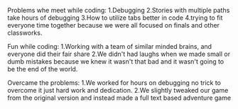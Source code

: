 Problems whe meet while coding:
1.Debugging 
2.Stories with multiple paths take hours of debugging
3.How to utilize tabs better in code
4.trying to fit everyone time together because we were all focused on finals and other classworks. 

Fun while coding:
1.Working with a team of similar minded brains, and everyone did their fair share
2.We didn't had laughs when we made small or dumb mistakes because we knew it wasn't that bad and it wasn't going to be the end of the world. 

Overcame the problems:
1.We worked for hours on debugging no trick to overcome it just hard work and dedication.
2.We slightly tweaked our game from the original version and instead made a full text based adventure game
